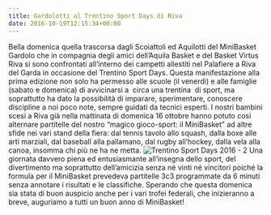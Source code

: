 ```yaml
---
title: Gardolotti al Trentino Sport Days di Riva
date: 2016-10-19T12:15:34+00:00
---
```

Bella domenica quella trascorsa dagli Scoiattoli ed Aquilotti del MiniBasket Gardolo che in compagnia degli amici dell’Aquila Basket e del Basket Virtus Riva si sono confrontati all’interno dei campetti allestiti nel Palafiere a Riva del Garda in occasione del Trentino Sport Days. Questa manifestazione alla prima edizione non solo ha permesso alle scuole (il venerdì) e alle famiglie (sabato e domenica) di avvicinarsi a  circa una trentina  di sport, ma soprattutto ha dato la possibilità di imparare, sperimentare, conoscere discipline a noi poco note, sempre guidati da tecnici esperti. I nostri bambini scesi a Riva già nella mattinata di domenica 16 ottobre hanno potuto così alternare partitelle del nostro “magico gioco-sport: il MiniBasket” ad altre sfide nei vari stand della fiera: dal tennis tavolo allo squash, dalla boxe alle arti marziali, dal baseball alla pallamano, dal rugby all’hockey, dalla vela alla canoa, insomma chi più ne ha ne metta. ![Trentino Sport Days 2016 - 2](http://www.basketgardolo.it/wp-content/uploads/2016/10/IMG-20161016-WA0001-300x225.jpg) Una giornata davvero piena ed entusiasmante all’insegna dello sport, del divertimento ma soprattutto dell’amicizia senza né vinti né vincitori poiché la formula per il MiniBasket prevedeva partitelle 3c3 programmate da 6 minuti senza annotare i risultati e le classifiche. Sperando che questa domenica sia stata di buon auspicio anche per i vari trofei federali, che inizieranno a breve, auguriamo a tutti un buon anno di MiniBasket!